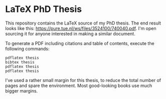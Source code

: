 # LaTeX PhD Thesis

This repository contains the LaTeX source of my PhD thesis.
The end result looks like this: https://pure.tue.nl/ws/files/3524100/740040.pdf.
I'm open sourcing it for anyone interested in making a similar document.

To generate a PDF including citations and table of contents, execute the following commands:

```
pdflatex thesis
bibtex thesis
pdflatex thesis
pdflatex thesis
```

I've used a rather small margin for this thesis, to reduce the total number of pages and spare the environment.
Most good-looking books use much bigger margins.
